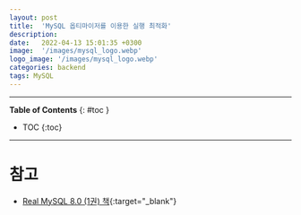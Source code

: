 ```yaml
---
layout: post
title:  'MySQL 옵티마이저를 이용한 실행 최적화'
description: 
date:   2022-04-13 15:01:35 +0300
image:  '/images/mysql_logo.webp'
logo_image: '/images/mysql_logo.webp'
categories: backend
tags: MySQL
---
```


---
**Table of Contents**
{: #toc }
*  TOC
{:toc}

---

# 참고

- [Real MySQL 8.0 (1권) 책](http://www.kyobobook.co.kr/product/detailViewKor.laf?ejkGb=KOR&mallGb=KOR&barcode=9791158392703&orderClick=LAG&Kc=){:target="_blank"}